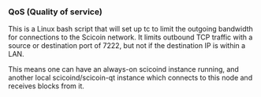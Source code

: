 ### QoS (Quality of service) ###

This is a Linux bash script that will set up tc to limit the outgoing bandwidth for connections to the Scicoin network. It limits outbound TCP traffic with a source or destination port of 7222, but not if the destination IP is within a LAN.

This means one can have an always-on scicoind instance running, and another local scicoind/scicoin-qt instance which connects to this node and receives blocks from it.
